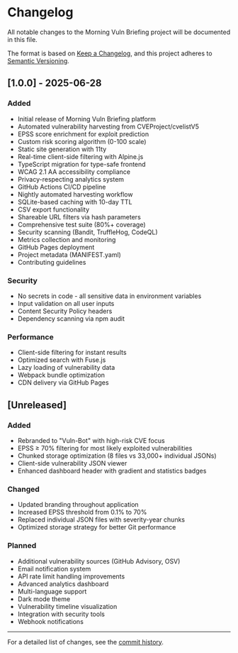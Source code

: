 # Changelog

All notable changes to the Morning Vuln Briefing project will be documented in this file.

The format is based on [Keep a Changelog](https://keepachangelog.com/en/1.0.0/),
and this project adheres to [Semantic Versioning](https://semver.org/spec/v2.0.0.html).

## [1.0.0] - 2025-06-28

### Added
- Initial release of Morning Vuln Briefing platform
- Automated vulnerability harvesting from CVEProject/cvelistV5
- EPSS score enrichment for exploit prediction
- Custom risk scoring algorithm (0-100 scale)
- Static site generation with 11ty
- Real-time client-side filtering with Alpine.js
- TypeScript migration for type-safe frontend
- WCAG 2.1 AA accessibility compliance
- Privacy-respecting analytics system
- GitHub Actions CI/CD pipeline
- Nightly automated harvesting workflow
- SQLite-based caching with 10-day TTL
- CSV export functionality
- Shareable URL filters via hash parameters
- Comprehensive test suite (80%+ coverage)
- Security scanning (Bandit, TruffleHog, CodeQL)
- Metrics collection and monitoring
- GitHub Pages deployment
- Project metadata (MANIFEST.yaml)
- Contributing guidelines

### Security
- No secrets in code - all sensitive data in environment variables
- Input validation on all user inputs
- Content Security Policy headers
- Dependency scanning via npm audit

### Performance
- Client-side filtering for instant results
- Optimized search with Fuse.js
- Lazy loading of vulnerability data
- Webpack bundle optimization
- CDN delivery via GitHub Pages

## [Unreleased]

### Added
- Rebranded to "Vuln-Bot" with high-risk CVE focus
- EPSS ≥ 70% filtering for most likely exploited vulnerabilities
- Chunked storage optimization (8 files vs 33,000+ individual JSONs)
- Client-side vulnerability JSON viewer
- Enhanced dashboard header with gradient and statistics badges

### Changed
- Updated branding throughout application
- Increased EPSS threshold from 0.1% to 70%
- Replaced individual JSON files with severity-year chunks
- Optimized storage strategy for better Git performance

### Planned
- Additional vulnerability sources (GitHub Advisory, OSV)
- Email notification system
- API rate limit handling improvements
- Advanced analytics dashboard
- Multi-language support
- Dark mode theme
- Vulnerability timeline visualization
- Integration with security tools
- Webhook notifications

---

For a detailed list of changes, see the [commit history](https://github.com/williamzujkowski/vuln-bot/commits/main).